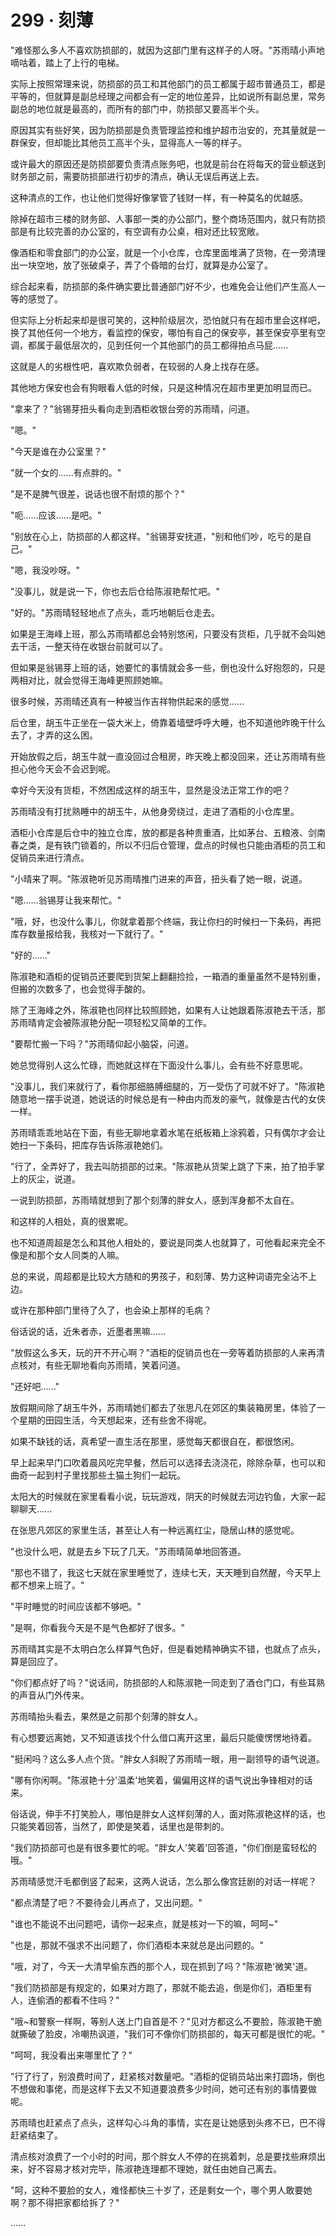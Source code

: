 <link rel="stylesheet" href="../../styles/text.css" />
<h1>299 · 刻薄</h1>

"难怪那么多人不喜欢防损部的，就因为这部门里有这样子的人呀。"苏雨晴小声地嘀咕着，踏上了上行的电梯。

实际上按照常理来说，防损部的员工和其他部门的员工都属于超市普通员工，都是平等的，但就算是副总经理之间都会有一定的地位差异，比如说所有副总里，常务副总的地位就是最高的，而所有的部门中，防损部又要高半个头。

原因其实有些好笑，因为防损部是负责管理监控和维护超市治安的，充其量就是一群保安，但却能比其他员工高半个头，显得高人一等的样子。

或许最大的原因还是防损部要负责清点账务吧，也就是前台在将每天的营业额送到财务部之前，需要防损部进行初步的清点，确认无误后再送上去。

这种清点的工作，也让他们觉得好像掌管了钱财一样，有一种莫名的优越感。

除掉在超市三楼的财务部、人事部一类的办公部门，整个商场范围内，就只有防损部是有比较完善的办公室的，有空调有办公桌，相对还比较宽敞。

像酒柜和零食部门的办公室，就是一个小仓库，仓库里面堆满了货物，在一旁清理出一块空地，放了张破桌子，弄了个昏暗的台灯，就算是办公室了。

综合起来看，防损部的条件确实要比普通部门好不少，也难免会让他们产生高人一等的感觉了。

但实际上分析起来却是很可笑的，这种阶级层次，恐怕就只有在超市里会这样吧，换了其他任何一个地方，看监控的保安，哪怕有自己的保安亭，甚至保安亭里有空调，都属于最低层次的，见到任何一个其他部门的员工都得拍点马屁......

这就是人的劣根性吧，喜欢欺负弱者，在较弱的人身上找存在感。

其他地方保安也会有狗眼看人低的时候，只是这种情况在超市里更加明显而已。

"拿来了？"翁锡芽扭头看向走到酒柜收银台旁的苏雨晴，问道。

"嗯。"

"今天是谁在办公室里？"

"就一个女的......有点胖的。"

"是不是脾气很差，说话也很不耐烦的那个？"

"呃......应该......是吧。"

"别放在心上，防损部的人都这样。"翁锡芽安抚道，"别和他们吵，吃亏的是自己。"

"嗯，我没吵呀。"

"没事儿，就是说一下，你也去后仓给陈淑艳帮忙吧。"

"好的。"苏雨晴轻轻地点了点头，乖巧地朝后仓走去。

如果是王海峰上班，那么苏雨晴都总会特别悠闲，只要没有货柜，几乎就不会叫她去干活，一整天待在收银台前就可以了。

但如果是翁锡芽上班的话，她要忙的事情就会多一些，倒也没什么好抱怨的，只是两相对比，就会觉得王海峰更照顾她嘛。

很多时候，苏雨晴还真有一种被当作吉祥物供起来的感觉......

后仓里，胡玉牛正坐在一袋大米上，倚靠着墙壁呼呼大睡，也不知道他昨晚干什么去了，才弄的这么困。

开始放假之后，胡玉牛就一直没回过合租房，昨天晚上都没回来，还让苏雨晴有些担心他今天会不会迟到呢。

幸好今天没有货柜，不然困成这样的胡玉牛，显然是没法正常工作的吧？

苏雨晴没有打扰熟睡中的胡玉牛，从他身旁绕过，走进了酒柜的小仓库里。

酒柜小仓库是后仓中的独立仓库，放的都是各种贵重酒，比如茅台、五粮液、剑南春之类，是有铁门锁着的，所以不归后仓管理，盘点的时候也只能由酒柜的员工和促销员来进行清点。

"小晴来了啊。"陈淑艳听见苏雨晴推门进来的声音，扭头看了她一眼，说道。

"嗯......翁锡芽让我来帮忙。"

"哦，好，也没什么事儿，你就拿着那个终端，我让你扫的时候扫一下条码，再把库存数量报给我，我核对一下就行了。"

"好的......"

陈淑艳和酒柜的促销员还要爬到货架上翻翻捡捡，一箱酒的重量虽然不是特别重，但搬的次数多了，也会觉得手酸的。

除了王海峰之外，陈淑艳也同样比较照顾她，如果有人让她跟着陈淑艳去干活，那苏雨晴肯定会被陈淑艳分配一项轻松又简单的工作。

"要帮忙搬一下吗？"苏雨晴仰起小脑袋，问道。

她总觉得别人这么忙碌，而她就这样在下面没什么事儿，会有些不好意思呢。

"没事儿，我们来就行了，看你那细胳膊细腿的，万一受伤了可就不好了。"陈淑艳随意地一摆手说道，她说话的时候总是有一种由内而发的豪气，就像是古代的女侠一样。

苏雨晴乖乖地站在下面，有些无聊地拿着水笔在纸板箱上涂鸦着，只有偶尔才会让她扫一下条码，把库存告诉陈淑艳她们。

"行了，全弄好了，我去叫防损部的过来。"陈淑艳从货架上跳了下来，拍了拍手掌上的灰尘，说道。

一说到防损部，苏雨晴就想到了那个刻薄的胖女人，感到浑身都不太自在。

和这样的人相处，真的很累呢。

也不知道周超是怎么和其他人相处的，要说是同类人也就算了，可他看起来完全不像是和那个女人同类的人嘛。

总的来说，周超都是比较大方随和的男孩子，和刻薄、势力这种词语完全沾不上边。

或许在那种部门里待了久了，也会染上那样的毛病？

俗话说的话，近朱者赤，近墨者黑嘛......

"放假这么多天，玩的开不开心啊？"酒柜的促销员也在一旁等着防损部的人来再清点核对，有些无聊地看向苏雨晴，笑着问道。

"还好吧......"

放假期间除了胡玉牛外，苏雨晴她们都去了张思凡在郊区的集装箱房里，体验了一个星期的田园生活，今天想起来，还有些舍不得呢。

如果不缺钱的话，真希望一直生活在那里，感觉每天都很自在，都很悠闲。

早上起来早门口吹着晨风吃完早餐，然后可以选择去浇浇花，除除杂草，也可以和曲奇一起到村子里找那些土猫土狗们一起玩。

太阳大的时候就在家里看看小说，玩玩游戏，阴天的时候就去河边钓鱼，大家一起聊聊天......

在张思凡郊区的家里生活，甚至让人有一种远离红尘，隐居山林的感觉呢。

"也没什么吧，就是去乡下玩了几天。"苏雨晴简单地回答道。

"那也不错了，我这七天就在家里睡觉了，连续七天，天天睡到自然醒，今天早上都不想来上班了。"

"平时睡觉的时间应该都不够吧。"

"是啊，你看我今天是不是气色都好了很多。"

苏雨晴其实是不太明白怎么样算气色好，但是看她精神确实不错，也就点了点头，算是回应了。

"你们都点好了吗？"说话间，防损部的人和陈淑艳一同走到了酒仓门口，有些耳熟的声音从门外传来。

苏雨晴抬头看去，果然是之前那个刻薄的胖女人。

有心想要远离她，又不知道该找个什么借口离开这里，最后只能傻愣愣地待着。

"挺闲吗？这么多人点个货。"胖女人斜睨了苏雨晴一眼，用一副领导的语气说道。

"哪有你闲啊。"陈淑艳十分'温柔'地笑着，偏偏用这样的语气说出争锋相对的话来。

俗话说，伸手不打笑脸人，哪怕是胖女人这样刻薄的人，面对陈淑艳这样的话，也只能笑着回答，当然了，即使是笑着，话里也是带刺的。

"我们防损部可也是有很多要忙的呢。"胖女人'笑着'回答道，"你们倒是蛮轻松的哦。"

苏雨晴感觉汗毛都倒竖了起来，这两人说话，怎么那么像宫廷剧的对话一样呢？

"都点清楚了吧？不要待会儿再点了，又出问题。"

"谁也不能说不出问题吧，请你一起来点，就是核对一下的嘛，呵呵\~"

"也是，那就不强求不出问题了，你们酒柜本来就总是出问题的。"

"哦，对了，今天一大清早偷东西的那个人，现在抓到了吗？"陈淑艳'微笑'道。

"我们防损部是有规定的，如果对方跑了，那就不能去追，倒是你们，酒柜里有人，连偷酒的都看不住吗？"

"哦\~和警察一样啊，等别人送上门自首是不？"见对方都这么不要脸，陈淑艳干脆就撕破了脸皮，冷嘲热讽道，"我们可不像你们防损部的，每天可都是很忙的呢。"

"呵呵，我没看出来哪里忙了？"

"行了行了，别浪费时间了，赶紧核对数量吧。"酒柜的促销员站出来打圆场，倒也不想做和事佬，而是这样下去又不知道要浪费多少时间，她可还有别的事情要做呢。

苏雨晴也赶紧点了点头，这样勾心斗角的事情，实在是让她感到头疼不已，巴不得赶紧结束了。

清点核对浪费了一个小时的时间，那个胖女人不停的在挑着刺，总是要找些麻烦出来，好不容易才核对完毕，陈淑艳连理都不理她，就任由她自己离去。

"呵，这种不要脸的女人，难怪都快三十岁了，还是剩女一个，哪个男人敢要她啊？那不得把家都给拆了？"

......
